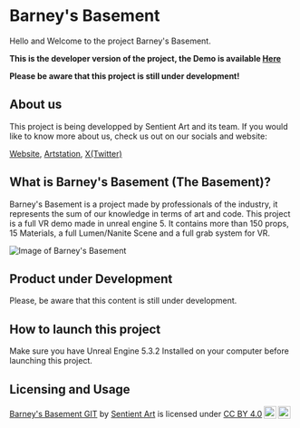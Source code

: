 # Barney's Basement

Hello and Welcome to the project Barney's Basement.

**This is the developer version of the project, the Demo is available [Here](https://drive.google.com/file/d/1gsVNnXIprNSPVxAvGX9uzUpOJpbXd6J2/view?usp=drive_link)**

**Please be aware that this project is still under development!**

## About us

This project is being developped by Sentient Art and its team. If you would like to know more about us, check us out on our socials and website:

[Website](https://www.sentient-art.xyz),
[Artstation](https://www.artstation.com/sentient-art),
[X(Twitter)](https://twitter.com/sentient_art)


## What is Barney's Basement (The Basement)?

Barney's Basement is a project made by professionals of the industry, it represents the sum of our knowledge in terms of art and code. This project is a full VR demo made in unreal engine 5.
It contains more than 150 props, 15 Materials, a full Lumen/Nanite Scene and a full grab system for VR.

![Image of Barney's Basement](https://i.ibb.co/g6hz3zS/Highres-Screenshot00043.png)

## Product under Development

Please, be aware that this content is still under development.

## How to launch this project
Make sure you have Unreal Engine 5.3.2 Installed on your computer before launching this project.


## Licensing and Usage

 <p xmlns:cc="http://creativecommons.org/ns#" xmlns:dct="http://purl.org/dc/terms/"><a property="dct:title" rel="cc:attributionURL" href="https://github.com/SentientArt/TheBasement">Barney's Basement GIT</a> by <a rel="cc:attributionURL dct:creator" property="cc:attributionName" href="https://www.sentient-art.xyz">Sentient Art</a> is licensed under <a href="https://creativecommons.org/licenses/by/4.0/?ref=chooser-v1" target="_blank" rel="license noopener noreferrer" style="display:inline-block;">CC BY 4.0<img style="height:22px!important;margin-left:3px;vertical-align:text-bottom;" src="https://mirrors.creativecommons.org/presskit/icons/cc.svg?ref=chooser-v1" alt=""><img style="height:22px!important;margin-left:3px;vertical-align:text-bottom;" src="https://mirrors.creativecommons.org/presskit/icons/by.svg?ref=chooser-v1" alt=""></a></p> 

